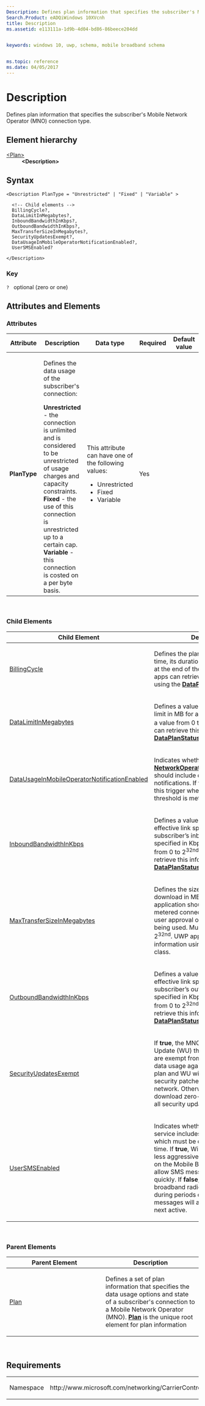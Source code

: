 ```yaml
---
Description: Defines plan information that specifies the subscriber's Mobile Network Operator (MNO) connection type.
Search.Product: eADQiWindows 10XVcnh
title: Description
ms.assetid: e113111a-1d9b-4d04-bd86-86beece204dd


keywords: windows 10, uwp, schema, mobile broadband schema


ms.topic: reference
ms.date: 04/05/2017
---
```


# Description


Defines plan information that specifies the subscriber's Mobile Network Operator (MNO) connection type.

## Element hierarchy

<dl>
<dt><a href="element-plan.md">&lt;Plan&gt;</a></dt>
<dd><b>&lt;Description&gt;</b></dd>
</dl>

## Syntax

``` syntax
<Description PlanType = "Unrestricted" | "Fixed" | "Variable" >

  <!-- Child elements -->
  BillingCycle?,
  DataLimitInMegabytes?,
  InboundBandwidthInKbps?,
  OutboundBandwidthInKbps?,
  MaxTransferSizeInMegabytes?,
  SecurityUpdatesExempt?,
  DataUsageInMobileOperatorNotificationEnabled?,
  UserSMSEnabled?

</Description>
```

### Key

`?`   optional (zero or one)

## Attributes and Elements


### Attributes

<table>
<colgroup>
<col width="20%" />
<col width="20%" />
<col width="20%" />
<col width="20%" />
<col width="20%" />
</colgroup>
<thead>
<tr class="header">
<th>Attribute</th>
<th>Description</th>
<th>Data type</th>
<th>Required</th>
<th>Default value</th>
</tr>
</thead>
<tbody>
<tr class="odd">
<td><strong>PlanType</strong></td>
<td><p>Defines the data usage of the subscriber's connection:</p>
<strong>Unrestricted</strong> - the connection is unlimited and is considered to be unrestricted of usage charges and capacity constraints.
<strong>Fixed</strong> - the use of this connection is unrestricted up to a certain cap.
<strong>Variable</strong> - this connection is costed on a per byte basis.</td>
<td><p>This attribute can have one of the following values:</p>
<ul>
<li>Unrestricted</li>
<li>Fixed</li>
<li>Variable</li>
</ul></td>
<td>Yes</td>
<td></td>
</tr>
</tbody>
</table>

 

### Child Elements

<table>
<colgroup>
<col width="50%" />
<col width="50%" />
</colgroup>
<thead>
<tr class="header">
<th>Child Element</th>
<th>Description</th>
</tr>
</thead>
<tbody>
<tr class="odd">
<td><a href="element-billingcycle.md">BillingCycle</a> </td>
<td><p>Defines the plan's starting date and time, its duration, and what happens at the end of the billing cycle. UWP apps can retrieve this information using the <a href="https://msdn.microsoft.com/library/windows/apps/br207256"><strong>DataPlanStatus</strong></a>  class.</p></td>
</tr>
<tr class="even">
<td><a href="element-datalimitinmegabytes.md">DataLimitInMegabytes</a> </td>
<td><p>Defines a value representing the data limit in MB for a capped plan. Must be a value from 0 to 2<sup>32nd</sup>. UWP apps can retrieve this information using the <a href="https://msdn.microsoft.com/library/windows/apps/br207256"><strong>DataPlanStatus</strong></a>  class.</p></td>
</tr>
<tr class="odd">
<td><a href="element-datausageinmobileoperatornotificationenabled.md">DataUsageInMobileOperatorNotificationEnabled</a> </td>
<td><p>Indicates whether the <a href="https://msdn.microsoft.com/library/windows/apps/br224831"><strong>NetworkOperatorNotificationTrigger</strong></a>  should include data usage notifications. If <strong>true</strong>, Windows raises this trigger when the data usage threshold is met.</p></td>
</tr>
<tr class="even">
<td><a href="element-inboundbandwidthinkbps.md">InboundBandwidthInKbps</a> </td>
<td><p>Defines a value representing the effective link speed of the subscriber’s inbound connection specified in Kbps. Must be a value from 0 to 2<sup>32nd</sup>. UWP apps can retrieve this information using the <a href="https://msdn.microsoft.com/library/windows/apps/br207256"><strong>DataPlanStatus</strong></a>  class.</p></td>
</tr>
<tr class="odd">
<td><a href="element-maxtransfersizeinmegabytes.md">MaxTransferSizeInMegabytes</a> </td>
<td><p>Defines the size of an individual download in MB which a compliant application should permit over a metered connection without explicit user approval of the connection being used. Must be a value from 0 to 2<sup>32nd</sup>. UWP apps can retrieve this information using the <a href="https://msdn.microsoft.com/library/windows/apps/br207256"><strong>DataPlanStatus</strong></a>  class.</p></td>
</tr>
<tr class="even">
<td><a href="element-outboundbandwidthinkbps.md">OutboundBandwidthInKbps</a> </td>
<td><p>Defines a value representing the effective link speed of the subscriber’s outbound connection specified in Kbps. Must be a value from 0 to 2<sup>32nd</sup>. UWP apps can retrieve this information using the <a href="https://msdn.microsoft.com/library/windows/apps/br207256"><strong>DataPlanStatus</strong></a>  class.</p></td>
</tr>
<tr class="odd">
<td><a href="element-plan.md">SecurityUpdatesExempt</a> </td>
<td><p>If <strong>true</strong>, the MNO advises Windows Update (WU) that security updates are exempt from being counted as data usage against the subscriber’s plan and WU will download all security patches when on a metered network. Otherwise, WU will only download zero-day patches and not all security updates when <strong>false</strong>.</p></td>
</tr>
<tr class="even">
<td><a href="element-usersmsenabled.md">UserSMSEnabled</a> </td>
<td><p>Indicates whether the subscriber's service includes user-to-user SMS which must be delivered in near real-time. If <strong>true</strong>, Windows will employ less aggressive power management on the Mobile Broadband interface to allow SMS messages to arrive more quickly. If <strong>false</strong>, the mobile broadband radio may be turned off during periods of inactivity. SMS messages will arrive when the PC is next active.</p></td>
</tr>
</tbody>
</table>

 

### Parent Elements

<table>
<colgroup>
<col width="50%" />
<col width="50%" />
</colgroup>
<thead>
<tr class="header">
<th>Parent Element</th>
<th>Description</th>
</tr>
</thead>
<tbody>
<tr class="odd">
<td><a href="element-plan.md">Plan</a> </td>
<td><p>Defines a set of plan information that specifies the data usage options and state of a subscriber's connection to a Mobile Network Operator (MNO). <a href="element-plan.md"><strong>Plan</strong></a>  is the unique root element for plan information</p></td>
</tr>
</tbody>
</table>

 

## Requirements

<table>
<colgroup>
<col width="50%" />
<col width="50%" />
</colgroup>
<tbody>
<tr class="odd">
<td><p>Namespace</p></td>
<td><p>http://www.microsoft.com/networking/CarrierControl/Plans/v1</p></td>
</tr>
</tbody>
</table>

 

 



